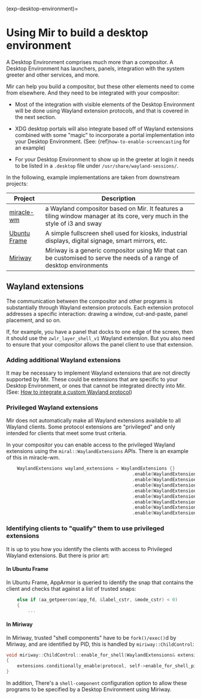 (exp-desktop-environment)=

# Using Mir to build a desktop environment

A Desktop Environment comprises much more than a compositor. A Desktop
Environment has launchers, panels, integration with the system
greeter and other services, and more.

Mir can help you build a compositor, but these other elements need to come
from elsewhere. And they need to be integrated with your compositor:

- Most of the integration with visible elements of the Desktop Environment will
  be done using Wayland extension protocols, and that is covered in the next
  section.

- XDG desktop portals will also integrate based off of Wayland extensions
  combined with some "magic" to incorporate a portal implementation into
  your Desktop Environment. (See: {ref}`how-to-enable-screencasting` for an example)

- For your Desktop Environment to show up in the greeter at login it needs to
  be listed in a `.desktop` file under `/usr/share/wayland-sessions/`.

In the following, example implementations are taken from downstream projects:

| Project                                                    | Description                                                                                                               |
| ---------------------------------------------------------- | ------------------------------------------------------------------------------------------------------------------------- |
| [miracle-wm](https://github.com/miracle-wm-org/miracle-wm) | a Wayland compositor based on Mir. It features a tiling window manager at its core, very much in the style of i3 and sway |
| [Ubuntu Frame](https://github.com/canonical/ubuntu-frame)  | A simple fullscreen shell used for kiosks, industrial displays, digital signage, smart mirrors, etc.                      |
| [Miriway](https://github.com/Miriway/Miriway)              | Miriway is a generic compositor using Mir that can be customised to serve the needs of a range of desktop environments    |

## Wayland extensions

The communication between the compositor and other programs is substantially
through Wayland extension protocols. Each extension protocol addresses a
specific interaction: drawing a window, cut-and-paste, panel placement,
and so on.

If, for example, you have a panel that docks to one edge of the screen, then it
should use the `zwlr_layer_shell_v1` Wayland extension. But you also need to
ensure that your compositor allows the panel client to use that extension.

### Adding additional Wayland extensions

It may be necessary to implement Wayland extensions that are not directly
supported by Mir. These could be extensions that are specific to your Desktop
Environment, or ones that cannot be integrated directly into Mir. (See: [How to integrate a custom Wayland protocol](../how-to/how-to-integrate-a-custom-wayland-protocol.md))

### Privileged Wayland extensions

Mir does not automatically make all Wayland extensions available to all
Wayland clients. Some protocol extensions are "privileged" and only
intended for clients that meet some trust criteria.

In your compositor you can enable access to the privileged Wayland
extensions using the `miral::WaylandExtensions` APIs. There is an example
of this in miracle-wm.

```c++
    WaylandExtensions wayland_extensions = WaylandExtensions {}
                                               .enable(WaylandExtensions::zwlr_layer_shell_v1)
                                               .enable(WaylandExtensions::zwlr_foreign_toplevel_manager_v1)
                                               .enable(WaylandExtensions::zxdg_output_manager_v1)
                                               .enable(WaylandExtensions::zwp_virtual_keyboard_manager_v1)
                                               .enable(WaylandExtensions::zwlr_virtual_pointer_manager_v1)
                                               .enable(WaylandExtensions::zwp_input_method_manager_v2)
                                               .enable(WaylandExtensions::zwlr_screencopy_manager_v1)
                                               .enable(WaylandExtensions::ext_session_lock_manager_v1);
```

### Identifying clients to "qualify" them to use privileged extensions

It is up to you how you identify the clients with access to Privileged Wayland
extensions. But there is prior art:

#### In Ubuntu Frame

In Ubuntu Frame, AppArmor is queried to identify the snap that contains the
client and checks that against a list of trusted snaps:

```c++
    else if (aa_getpeercon(app_fd, &label_cstr, &mode_cstr) < 0)
    {
        ...
```

#### In Miriway

In Miriway, trusted "shell components" have to be `fork()/exec()`d
by Miriway, and are identified by PID, this is handled by
`miriway::ChildControl`:

```c++
void miriway::ChildControl::enable_for_shell(WaylandExtensions& extensions, std::string const& protocol)
{
    extensions.conditionally_enable(protocol, self->enable_for_shell_pids);
}
```

In addition, There's a `shell-component` configuration option to allow
these programs to be specified by a Desktop Environment using Miriway.
